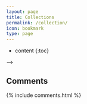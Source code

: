 ```yaml
---
layout: page
title: Collections
permalink: /collection/
icon: bookmark
type: page
---
```


- content
  {:toc}

<!-- ## 工具

- [box-shadow generator](http://www.cssmatic.com/box-shadow)

  生成 box-shadow 的工具。

- [gradient-generator](http://www.cssmatic.com/gradient-generator)

  渐变生成器。

- [Ultimate CSS Gradient Generator](http://www.colorzilla.com/gradient-editor/)

  也是渐变生成器

- [CSS Generators -CSSREFLEX](http://www.cssreflex.com/css-generators/)

  CSS3 生成器

* [tiny png](https://tinypng.com/)

  用于压缩 png 或 jpg 的在线工具

- [图床 https://sm.ms/](https://sm.ms/)

  有 API 可用。

- [新浪微博图床 Chrome 扩展](https://github.com/Suxiaogang/WeiboPicBed)

- [Unix 时间戳 Unix timestamp](http://tool.chinaz.com/Tools/unixtime.aspx)

* [在线正则表达式匹配](https://regex101.com/)
  - 这个功能更强大一点，能清楚的区分出贪婪和懒惰正则。
* [http://regexr.com/](http://regexr.com/)
* [google fonts](https://fonts.google.com/)
  - [Google Fonts 加速代理](https://fengmk2.com/blog/2016/google-fonts-mirror)

## 编程语言

### JavaScript

- [JavaScript 标准参考教程（alpha） -阮一峰](http://javascript.ruanyifeng.com/)

- [JavaScript Promise 迷你书 -azu](http://liubin.org/promises-book/)

- [You Don't Know JS (book series)](https://github.com/getify/You-Dont-Know-JS)

- [You Don't Need jQuery](https://github.com/oneuijs/You-Dont-Need-jQuery/blob/master/README.zh-CN.md)

  前端发展很快，现代浏览器原生 API 已经足够好用。我们并不需要为了操作 DOM、Event 等再学习一下 jQuery 的 API。同时由于 React、Angular、Vue 等框架的流行，直接操作 DOM 不再是好的模式，jQuery 使用场景大大减少。本项目总结了大部分 jQuery API 替代的方法，暂时只支持 IE10+ 以上浏览器。

* [YOU MIGHT NOT NEED JQUERY PLUGINS](http://youmightnotneedjqueryplugins.com/)

- [JavaScript 秘密花园](http://bonsaiden.github.io/JavaScript-Garden/zh/)

- [JavaScript 设计模式 系列 AlloyTeam](http://www.alloyteam.com/2012/10/common-javascript-design-patterns/)

### ES2015

- [https://tc39.github.io/ecma262/](https://tc39.github.io/ecma262/)

* [http://www.ecma-international.org/ecma-262/6.0/](http://www.ecma-international.org/ecma-262/6.0/)

  ES2015 规范

- [http://es6katas.org/](http://es6katas.org/)

  Learn ES6 by doing it. Fix failing tests. Keep all learnings.

* [30 分钟掌握 ES6/ES2015 核心内容（上）](http://segmentfault.com/a/1190000004365693)

* [30 分钟掌握 ES6/ES2015 核心内容（下）](http://segmentfault.com/a/1190000004368132)

* [《ECMAScript 6 入门》 -阮一峰](https://github.com/ruanyf/es6tutorial)

* [EcmaScript6 全规范（含 node） -ouvens](https://github.com/ouvens/es6-code-style-guide)

### NodeJS

- [七天学会 NodeJS -Nanqiao Deng](https://nqdeng.github.io/7-days-nodejs)

## 框架&脚手架

### webpack

- [Webpack 中文指南 -赵达](https://www.gitbook.com/book/zhaoda/webpack/details)

- [Webpack 傻瓜式指南（一） -前端外刊评论 知乎专栏](http://zhuanlan.zhihu.com/FrontendMagazine/20367175)

- [Webpack 傻瓜指南（二）开发和部署技巧 -前端外刊评论 知乎专栏](http://zhuanlan.zhihu.com/FrontendMagazine/20397902)

- [Webpack 傻瓜指南（三）和 React 配合开发 -前端外刊评论 知乎专栏](http://zhuanlan.zhihu.com/FrontendMagazine/20522487)

  上述傻瓜指南的原始出处 [https://github.com/vikingmute/webpack-for-fools](https://github.com/vikingmute/webpack-for-fools) Webpack 傻瓜式指南

- [Webpack，101 入门体验 -Yika](http://www.html-js.com/article/3009)

- [Webpack 入门指迷 -题叶](https://segmentfault.com/a/1190000002551952)

- [https://webpack.github.io/ Webpack 官网](https://webpack.github.io/)

### Vue

- [awesome-vue](https://github.com/vuejs/awesome-vue)
- [Vue.js 和 Webpack（一） -Randy Lu](http://djyde.github.io/2015/08/29/vuejs-and-webpack-1/)
- [Vue.js 和 Webpack（二） -Randy Lu](http://djyde.github.io/2015/08/30/vuejs-and-webpack-2/)
- [Vue.js 和 Webpack（三） -Randy Lu](http://djyde.github.io/2015/08/31/vuejs-and-webpack-3/)
- [Vuejs 1.0 中文系列视频教程 -Laravist](https://laravist.com/series/vue-js-1-0-in-action-series)
- [Vuejs-QQ 群 相关资料](https://github.com/jsfront/src/blob/master/vuejs.md) 来自豪情

### React

- [深入理解 React -Thinking in React 中文版](http://reactjs.cn/react/docs/thinking-in-react.html)
- [Thinking in React](http://facebook.github.io/react/docs/thinking-in-react.html)

### AngularJS

- [学习 AngularJS 1.x -Harry<harry@andtoo.net>](https://hairui219.gitbooks.io/learning_angular/content/zh/index.html)

  本书是作者 [Harry](https://github.com/hairui219) 在学习和应用 AngularJS 1.x 的过程中的资料梳理。希望能对大家学习 AngularJS 有一定帮助……

* [AngularJS api 官网](https://docs.angularjs.org/api)

* [AngularJS 入门教程——AngularJS 中文社区提供](https://github.com/zensh/AngularjsTutorial_cn)

* [AngularJS 教程 \| 菜鸟教程](http://www.runoob.com/angularjs/angularjs-tutorial.html)

  类似 w3school 的入门 AngularJS 教程。

### 测试

- [测试框架 Mocha 实例教程 阮一峰](http://www.ruanyifeng.com/blog/2015/12/a-mocha-tutorial-of-examples.html)

## 类库与插件

- [Masonry](http://masonry.desandro.com/)

  瀑布流布局库。

- [jssor](http://www.jssor.com/)

  图片轮播图其 GitHub 地址 [jssor/slider](https://github.com/jssor/slider)

- [cssslider](http://cssslider.com/)

  纯 CSS 的图片轮播图。

* [gumshoe](https://github.com/cferdinandi/gumshoe)

  A simple, framework-agnostic scrollspy script.

* [smooth-scroll](https://github.com/cferdinandi/smooth-scroll)

  A simple vanilla JS script to animate scrolling to anchor links.

## 模块化

- [后端程序员的 JavaScript 之旅 - 模块化（一）](http://lishaopeng.com/2016/02/05/js-module/)
- [后端程序员的 JavaScript 之旅 - 模块化（二）](http://lishaopeng.com/2016/02/11/js-module2/)
- [后端程序员的 JavaScript 之旅 - 模块化（三）](http://lishaopeng.com/2016/02/19/js-module3/)

- [CommonJS 规范 -来自 阮一峰 JavaScript 标准参考教程(alpha)](http://javascript.ruanyifeng.com/nodejs/module.html)

## other articles

- [<head> Cheat Sheet](http://gethead.info/)

* [将 footer 固定在页面底部的实现方法](https://segmentfault.com/a/1190000004453249)

- [HTML5 视频 By Pete LePage](https://www.html5rocks.com/zh/tutorials/video/basics/)

## 编辑器

### Atom 中常用插件

- auto-beautify
- autoprefixer
- block-comment
- color-picker
- docblockr
- emmet
- jquery-snippets
- jshint
- linter
- linter-csslint
- linter-htmlhint
- minimap
- minimap-git-diff
- minimap-codeglance 滑过 minimap 显示代码
- minimap-find-and-replace 在 minimap 中显示 `ctrl+D` 选中的内容
- open-in-browser
- uglify
- active-power-mode
- atom-terminal-panel
- linter-scss-linter
- atom-ternjs
- file-icons 将图标变成彩色
- autocomplete-paths 自动补充路径
- symbols-tree-view A symbol treeview like taglist

常用的主题：

UI Theme: One Dark

Syntax Theme: Atom Dark or One Dark

## GitBook 及其插件

- [Gitbook 的使用和常用插件 -赵达](http://zhaoda.net/2015/11/09/gitbook-plugins/)
- [gitbook-plugin-expandable-chapters](https://plugins.gitbook.com/plugin/expandable-chapters)

  折叠左侧目录章节。

    <!-- ![](http://ww4.sinaimg.cn/large/7011d6cfjw1f08kmplbj1j20gn05l0tk.jpg) -->

<!-- ## Chrome 插件

- [Octotree](https://chrome.google.com/webstore/detail/octotree/bkhaagjahfmjljalopjnoealnfndnagc)

  - Code tree for GitHub and GitLab

* [Chrome 扩展及应用开发 -图灵电子书](http://www.ituring.com.cn/minibook/950)

* [有哪些鲜为人知却非常有意思、好用的 Chrome 扩展？ -知乎](https://www.zhihu.com/question/23228162#answer-28057391)
* [Dribbble New Tab](https://chrome.google.com/webstore/detail/dribbble-new-tab/hmhjbefkpednjogghoibpejdmemkinbn)

  新建 tab 时，显示 dribbble 上的精选作品。

## Other blogs

- [COLORFUL xiaoa](http://www.xiaoa.name/)

* [进击的马斯特 http://pinkyjie.com/](http://pinkyjie.com/)

  马斯特，87 年生人，爱溜冰的码农。技术： Javascript、Python、Mac、iOS

* [Jerry Qu](https://imququ.com/)

  JerryQu，奇虎 360，前端开发，前百度前端。

* [码志 https://mazhuang.org/](https://mazhuang.org/)

  我是马壮，码而生，码而立。就职 sogou。

* [小胡子哥 http://www.barretlee.com/](http://www.barretlee.com/)

  李靖，阿里巴巴。

* [Xcat Liu http://blog.xcatliu.com/](http://blog.xcatliu.com/)

  Microsoft Software Engineer II, Meituan Senior Front-End Engineer

* [极限前端 http://ouvens.github.io/](http://ouvens.github.io/)

  Ouvenzhang, 前端工程师，对前端领域的技术知识具有较高的职业能力和探究精神。对响应式页面设计、工程构建组件化、mv\*设计实现、前端优化、ES6 开发体系等有深入的研究与项目实践。来自腾讯科技。

* [凳子\_Joinery 邓智容 http://www.dengzhr.com/](http://www.dengzhr.com/)

* [赵达的个人网站 腾讯高级前端开发工程师](http://zhaoda.net/)

* [Randy](http://djyde.github.io/)

  95 年出生的全栈。卢涛南，英文名 Randy，用 djyde 这个 ID 混迹于网络。

* [JS 前端开发群月报 -豪情等人维护](http://www.kancloud.cn/jsfront/month/82796)

## 交互设计相关

- [Framer](https://framerjs.com/)

  Design the impossible with Framer

- [FLINTO](https://www.flinto.com/)

  App Prototyping Tools for Designers

- [Principle](http://principleformac.com/)

  Animate Your Ideas, Design Better Apps

- [https://gyrosco.pe/](https://gyrosco.pe/)

  首页的卡片翻动效果非常赞。 --> -->

## Comments

{% include comments.html %}
